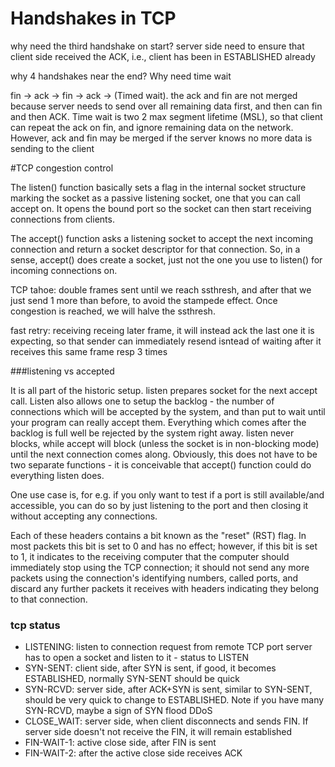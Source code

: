 # Handshakes in TCP

why need the third handshake on start?
server side need to ensure that client side received the ACK, i.e., client has been in ESTABLISHED already

why 4 handshakes near the end? Why need time wait

fin -> ack   -> fin -> ack -> (Timed wait). the ack and fin are not merged because server needs to send over all remaining data first, and then can fin and then ACK. Time wait is two 2 max segment lifetime (MSL), so that client can repeat the ack on fin, and ignore remaining data on the network. However, ack and fin may be merged if the server knows no more data is sending to the client 

#TCP congestion control

The listen() function basically sets a flag in the internal socket structure marking the socket as a passive listening socket, one that you can call accept on. It opens the bound port so the socket can then start receiving connections from clients.

The accept() function asks a listening socket to accept the next incoming connection and return a socket descriptor for that connection. So, in a sense,  accept() does create a socket, just not the one you use to listen() for incoming connections on.

TCP tahoe: double frames sent until we reach ssthresh, and after that we just send 1 more than before, to avoid the stampede effect. Once congestion is reached, we will halve the ssthresh.

fast retry: receiving receing later frame, it will instead ack the last one it is expecting, so that sender can immediately resend isntead of waiting after it receives this same frame resp 3 times 

###listening vs accepted

It is all part of the historic setup. listen prepares socket for the next accept call. Listen also allows one to setup the backlog - the number of connections which will be accepted by the system, and than put to wait until your program can really accept them. Everything which comes after the backlog is full well be rejected by the system right away. listen never blocks, while accept will block (unless the socket is in non-blocking mode) until the next connection comes along. Obviously, this does not have to be two separate functions - it is conceivable that accept() function could do everything listen does.

One use case is, for e.g. if you only want to test if a port is still available/and accessible, you can do so by just listening to the port and then closing it without accepting any connections.

Each of these headers contains a bit known as the "reset" (RST) flag. In most packets this bit is set to 0 and has no effect; however, if this bit is set to 1, it indicates to the receiving computer that the computer should immediately stop using the TCP connection; it should not send any more packets using the connection's identifying numbers, called ports, and discard any further packets it receives with headers indicating they belong to that connection.

### tcp status
* LISTENING: listen to connection request from remote TCP port server has to open a socket and listen to it - status to LISTEN
* SYN-SENT: client side, after SYN is sent, if good, it becomes ESTABLISHED, normally SYN-SENT should be quick
* SYN-RCVD: server side, after ACK+SYN is sent, similar to SYN-SENT, should be very quick to change to ESTABLISHED. Note if you have many SYN-RCVD, maybe a sign of SYN flood DDoS
* CLOSE_WAIT: server side, when client disconnects and sends FIN. If server side doesn't not receive the FIN, it will remain established
* FIN-WAIT-1: active close side, after FIN is sent
* FIN-WAIT-2: after the active close side receives ACK 
